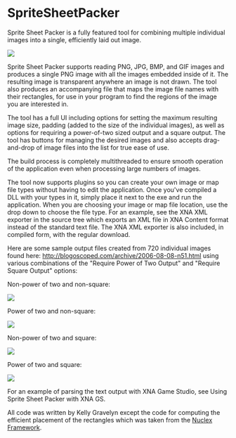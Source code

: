 # SpriteSheetPacker

Sprite Sheet Packer is a fully featured tool for combining multiple individual images into a single, efficiently laid out image.

![](https://github.com/kellygravelyn/spritesheetpacker/blob/master/images/ToolUI.png)

Sprite Sheet Packer supports reading PNG, JPG, BMP, and GIF images and produces a single PNG image with all the images embedded inside of it. The resulting image is transparent anywhere an image is not drawn. The tool also produces an accompanying file that maps the image file names with their rectangles, for use in your program to find the regions of the image you are interested in.

The tool has a full UI including options for setting the maximum resulting image size, padding (added to the size of the individual images), as well as options for requiring a power-of-two sized output and a square output. The tool has buttons for managing the desired images and also accepts drag-and-drop of image files into the list for true ease of use.

The build process is completely multithreaded to ensure smooth operation of the application even when processing large numbers of images.

The tool now supports plugins so you can create your own image or map file types without having to edit the application. Once you've compiled a DLL with your types in it, simply place it next to the exe and run the application. When you are choosing your image or map file location, use the drop down to choose the file type. For an example, see the XNA XML exporter in the source tree which exports an XML file in XNA Content format instead of the standard text file. The XNA XML exporter is also included, in compiled form, with the regular download.

Here are some sample output files created from 720 individual images found here: http://blogoscoped.com/archive/2006-08-08-n51.html using various combinations of the "Require Power of Two Output" and "Require Square Output" options:

Non-power of two and non-square:

![](https://github.com/kellygravelyn/spritesheetpacker/blob/master/images/Sheet1.png)

Power of two and non-square:

![](https://github.com/kellygravelyn/spritesheetpacker/blob/master/images/Sheet2.png)

Non-power of two and square:

![](https://github.com/kellygravelyn/spritesheetpacker/blob/master/images/Sheet3.png)

Power of two and square:

![](https://github.com/kellygravelyn/spritesheetpacker/blob/master/images/Sheet4.png)

For an example of parsing the text output with XNA Game Studio, see Using Sprite Sheet Packer with XNA GS.

All code was written by Kelly Gravelyn except the code for computing the efficient placement of the rectangles which was taken from the [Nuclex Framework](http://nuclexframework.codeplex.com/).
